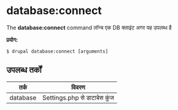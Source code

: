 # database:connect
The **database:connect** command लॉन्च एक DB क्लाइंट अगर यह उपलब्ध है

**प्रयोग:**
```
$ drupal database:connect [arguments] 
```

## उपलब्ध तर्कों  
तर्क | विवरण
---------|-------------
database | Settings.php से डाटाबेस कुंज
